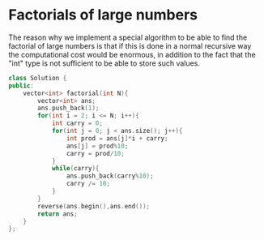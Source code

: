 # Factorials of large numbers
The reason why we implement a special algorithm to be able to find the factorial of large numbers is that if this is done in a normal recursive way the computational cost would be enormous, in addition to the fact that the "int" type is not sufficient to be able to store such values.

```c++
class Solution {
public:
    vector<int> factorial(int N){
        vector<int> ans;
        ans.push_back(1);
        for(int i = 2; i <= N; i++){
            int carry = 0;
            for(int j = 0; j < ans.size(); j++){
                int prod = ans[j]*i + carry;
                ans[j] = prod%10;
                carry = prod/10;
            }
            while(carry){
                ans.push_back(carry%10);
                carry /= 10;
            }
        }
        reverse(ans.begin(),ans.end());
        return ans;
    }
};
```

